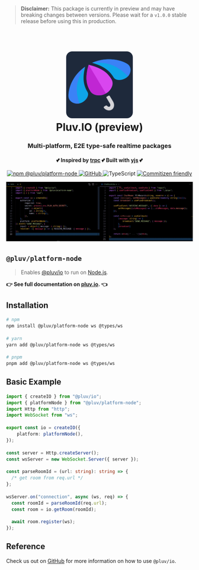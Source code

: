 > **Disclaimer:**
> This package is currently in preview and may have breaking changes between versions. Please wait for a `v1.0.0` stable release before using this in production.

<h1 align="center">
  <br />
  <img src="https://github.com/pluv-io/pluv/blob/master/assets/pluv-icon-192x192.png?raw=true" alt="Pluv.IO" width="180" style="border-radius:16px" />
  <br />
  Pluv.IO (preview)
  <br />
</h1>

<h3 align="center">Multi-platform, E2E type-safe realtime packages</h3>
<h4 align="center">💕 Inspired by <a href="https://trpc.io">trpc</a> 💕 Built with <a href="https://docs.yjs.dev/">yjs</a> 💕</h4>

<p align="center">
  <a href="https://www.npmjs.com/package/@pluv/platform-node">
    <img src="https://img.shields.io/npm/v/@pluv/platform-node" alt="npm @pluv/platform-node" />
  </a>
  <a href="https://github.com/pluv-io/pluv/blob/master/LICENSE">
    <img alt="GitHub" src="https://img.shields.io/github/license/pluv-io/pluv" alt="License MIT" />
  </a>
  <img src="https://badgen.net/badge/-/TypeScript?icon=typescript&label&labelColor=blue&color=555555" alt="TypeScript" />
  <a href="https://commitizen.github.io/cz-cli/">
    <img src="https://img.shields.io/badge/commitizen-friendly-brightgreen.svg" alt="Commitizen friendly" />
  </a>
</p>

<p align="center">
  <img src="https://github.com/pluv-io/pluv/blob/master/assets/demo-events.gif?raw=true" alt="Demo" />
</p>

## `@pluv/platform-node`

> Enables [@pluv/io](https://www.npmjs.com/package/@pluv/io) to run on [Node.js](https://nodejs.org/).

**👉 See full documentation on [pluv.io](https://pluv.io/docs/introduction). 👈**

## Installation

```bash
# npm
npm install @pluv/platform-node ws @types/ws

# yarn
yarn add @pluv/platform-node ws @types/ws

# pnpm
pnpm add @pluv/platform-node ws @types/ws
```

## Basic Example

```ts
import { createIO } from "@pluv/io";
import { platformNode } from "@pluv/platform-node";
import Http from "http";
import WebSocket from "ws";

export const io = createIO({
    platform: platformNode(),
});

const server = Http.createServer();
const wsServer = new WebSocket.Server({ server });

const parseRoomId = (url: string): string => {
  /* get room from req.url */
};

wsServer.on("connection", async (ws, req) => {
  const roomId = parseRoomId(req.url);
  const room = io.getRoom(roomId);

  await room.register(ws);
});
```

## Reference

Check us out on [GitHub](https://github.com/pluv-io/pluv) for more information on how to use `@pluv/io`.
